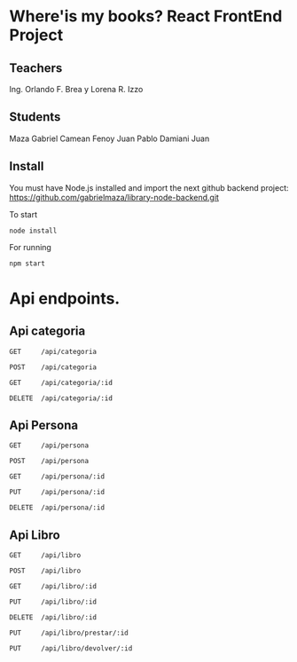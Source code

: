 # Where'is my books? React FrontEnd Project

## Teachers

Ing. Orlando F. Brea y Lorena R. Izzo

## Students

Maza Gabriel 
Camean Fenoy Juan Pablo 
Damiani Juan 

## Install

You must have Node.js installed and import the next github backend project:
https://github.com/gabrielmaza/library-node-backend.git

To start
```
node install
```

For running
```
npm start
```

# Api endpoints.

## Api categoria
```
GET     /api/categoria 

POST    /api/categoria 

GET     /api/categoria/:id 

DELETE  /api/categoria/:id 
```
## Api Persona
```
GET     /api/persona 

POST    /api/persona 

GET     /api/persona/:id 

PUT     /api/persona/:id 

DELETE  /api/persona/:id 
```
## Api Libro
```
GET     /api/libro 

POST    /api/libro 

GET     /api/libro/:id 

PUT     /api/libro/:id 

DELETE  /api/libro/:id 

PUT     /api/libro/prestar/:id 

PUT     /api/libro/devolver/:id 
```